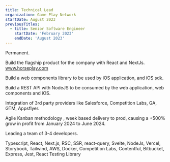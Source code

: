 ```yaml
---
title: Technical Lead
organization: Game Play Network
startDate: August 2023
previousTitles:
  - title: Senior Software Engineer
    startDate: 'February 2023'
    endDate: 'August 2023'
---
```

Permanent.

Build the flagship product for the company with React and NextJs. www.horseplay.com

Build a web components library to be used by iOS application, and iOS sdk.

Build a REST API with NodeJS to be consumed by the web application, web components and iOS. 

Integration of 3rd party providers like Salesforce, Competition Labs, GA, GTM, Appsflyer.

Agile Kanban methodology , week based delivery to prod, causing a +500% grow in profit from January 2024 to June 2024.

Leading a team of 3-4 developers.

Typescript, React, Next.js, RSC, SSR, react-query, Svelte, NodeJs, Vercel, Storybook, Tailwind, AWS, Docker, Competition Labs, Contentful, Bitbucket, Express, Jest, React Testing Library

